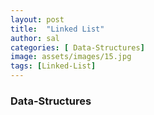 ```yaml
---
layout: post
title:  "Linked List"
author: sal
categories: [ Data-Structures]
image: assets/images/15.jpg
tags: [Linked-List]
---
```

### Data-Structures
